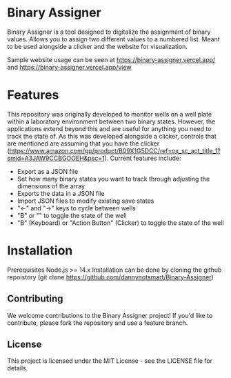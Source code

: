 # Binary Assigner

Binary Assigner is a tool designed to digitalize the assignment of binary values. Allows you to assign two different values to a numbered list. Meant to be used alongside a clicker and the website for visualization.

Sample website usage can be seen at 
https://binary-assigner.vercel.app/ and https://binary-assigner.vercel.app/view

# Features
This repository was originally developed to monitor wells on a well plate within a laboratory environment between two binary states. However, the applications extend beyond this and are useful for anything you need to track the state of. As this was developed alongside a clicker, controls that are mentioned are assuming that you have the clicker (https://www.amazon.com/gp/product/B09X1G5DCC/ref=ox_sc_act_title_1?smid=A3JAW9CCBGOOEH&psc=1). Current features include:

- Export as a JSON file
- Set how many binary states you want to track through adjusting the dimensions of the array
- Exports the data in a JSON file
- Import JSON files to modify existing save states
- "<-" and "->" keys to cycle between wells
- "B" or "" to toggle the state of the well
- "B" (Keyboard) or "Action Button" (Clicker) to toggle the state of the well

# Installation
Prerequisites
Node.js >= 14.x
Installation can be done by cloning the github repoistory (git clone https://github.com/dannynotsmart/Binary-Assigner)

## Contributing
We welcome contributions to the Binary Assigner project! If you'd like to contribute, please fork the repository and use a feature branch.

## License
This project is licensed under the MIT License - see the LICENSE file for details.
